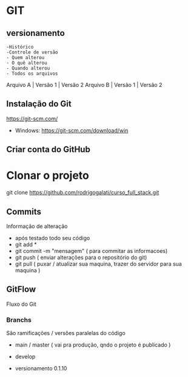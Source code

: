 
# GIT
## versionamento
    -Histórico
    -Controle de versão
    - Quem alterou
    - O quê alterou
    - Quando alterou
    - Todos os arquivos


Arquivo A | Versão 1 | Versão 2
Arquivo B | Versão 1 | Versão 2

## Instalação do Git
https://git-scm.com/

- Windows: https://git-scm.com/download/win

## Criar conta do GitHub

# Clonar o projeto
git clone https://github.com/rodrigogalati/curso_full_stack.git

 ## Commits
 Informação de alteração
 - após testado todo seu código 
 - git add *
 - git commit -m "mensagem" ( para commitar as informacoes)
 - git push ( enviar alterações para o repositório do git)
 - git pull ( puxar / atualizar sua maquina, trazer do servidor para sua maquina )
 

## GitFlow
Fluxo do Git

### Branchs
São ramificações / versões paralelas do código

- main / master ( vai pra produção, qndo o projeto é publicado )
- develop 

- versionamento 0.1.10
